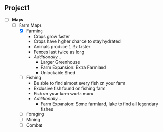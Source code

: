 ## Project1
- [ ] **Maps**
  - [ ] Farm Maps
    - [X] Farming
      - Crops grow faster
      - Crops have higher chance to stay hydrated
      - Animals produce ```1.5x``` faster
      - Fences last twice as long 
      - _Additionally..._
        - Larger Greenhouse
        - Farm Expansion: Extra Farmland
        - Unlockable Shed
    - [ ] Fishing
      - Be able to find almost every fish on your farm
      - Exclusive fish found on fishing farm
      - Fish on your farm worth more
      - _Additionally..._
        - Farm Expansion: Some farmland, lake to find all legendary fishes
    - [ ] Foraging
    - [ ] Mining
    - [ ] Combat
